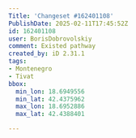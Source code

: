 ```yaml
---
Title: 'Changeset #162401108'
PublishDate: 2025-02-11T17:45:52Z
id: 162401108
user: BorisDobrovolskiy
comment: Existed pathway
created_by: iD 2.31.1
tags:
- Montenegro
- Tivat
bbox:
  min_lon: 18.6949556
  min_lat: 42.4375962
  max_lon: 18.6952886
  max_lat: 42.4388401

---
```

